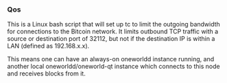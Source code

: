 ### Qos ###

This is a Linux bash script that will set up tc to limit the outgoing bandwidth for connections to the Bitcoin network. It limits outbound TCP traffic with a source or destination port of 32112, but not if the destination IP is within a LAN (defined as 192.168.x.x).

This means one can have an always-on oneworldd instance running, and another local oneworldd/oneworld-qt instance which connects to this node and receives blocks from it.
